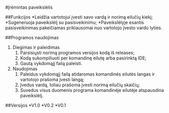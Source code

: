 #Įrėmintas paveikslėlis

##Funkcijos
*Leidžia vartotojui įvesti savo vardą ir norimą eilučių kiekį;
*Sugeneruoja paveikslėlį su pasisveikinimu;
*Paveikslėlyje esantis pasisveikinimas pakeičiamas priklausomai nuo vartotojo įvesto vardo lyties.

##Programos naudojimas
1. Diegimas ir paleidimas
	1. Parsisiųsti norimą programos versijos kodą iš releases;
	1. Kodą sukompiliuoti per komandinę eilutę arba pasirinktą IDE;
	1. Gautą vykdomąjį failą paleisti.
1. Naudojimas
	1. Paleidus vykdomąjį failą atidaromas komandinės eilutės langas ir vartotojo prašoma įvesti langą;
	1. Įvedus vardą, toliau prašoma įvesti norimą eilučių skaičių;
	1. Suvedus visus duomenis programa komandinėje eilutėje atspausdina paveikslėlį.
	
##Versijos
*V1.0
*V0.2
*V0.1

